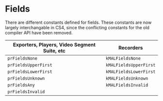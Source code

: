 # Fields

There are different constants defined for fields. These constants are now largely interchangable in CS4, since the conflicting constants for the old compiler API have been removed.

| Exporters, Players, Video Segment Suite, etc |       Recorders        |
| -------------------------------------------- | ---------------------- |
| `prFieldsNone`                               | `kMALFieldsNone`       |
| `prFieldsUpperFirst`                         | `kMALFieldsUpperFirst` |
| `prFieldsLowerFirst`                         | `kMALFieldsLowerFirst` |
| `prFieldsUnknown`                            | `kMALFieldsUnknown`    |
| `prFieldsAny`                                | `kMALFieldsInvalid`    |
| `prFieldsInvalid`                            |                        |
